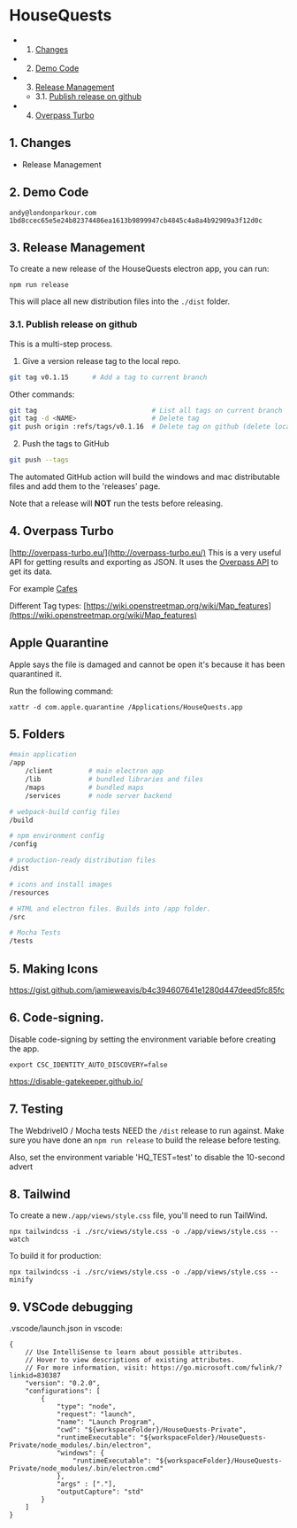 # HouseQuests



* 1. [Changes](#Changes)
* 2. [Demo Code](#DemoCode)
* 3. [Release Management](#ReleaseManagement)
	* 3.1. [Publish release on github](#Publishreleaseongithub)
* 4. [Overpass Turbo](#OverpassTurbo)


##  1. <a name='Changes'></a>Changes

- Release Management

##  2. <a name='DemoCode'></a>Demo Code

```
andy@londonparkour.com
1bd8ccec65e5e24b82374486ea1613b9899947cb4845c4a8a4b92909a3f12d0c
```

##  3. <a name='ReleaseManagement'></a>Release Management

To create a new release of the HouseQuests electron app, you can run:
```
npm run release
```
This will place all new distribution files into the `./dist` folder.



###  3.1. <a name='Publishreleaseongithub'></a>Publish release on github 

This is a multi-step process.

1. Give a version release tag to the local repo.

```bash
git tag v0.1.15      # Add a tag to current branch
```

Other commands:
```bash
git tag            					# List all tags on current branch
git tag -d <NAME>   				# Delete tag
git push origin :refs/tags/v0.1.16	# Delete tag on github (delete local first)
```

2. Push the tags to GitHub

```bash
git push --tags
```

The automated GitHub action will build the windows and mac distributable files and add them to the 'releases' page.

Note that a release will **NOT** run the tests before releasing.







##  4. <a name='OverpassTurbo'></a>Overpass Turbo

[http://overpass-turbo.eu/](http://overpass-turbo.eu/)
This is a very useful API for getting results and exporting as JSON. 
It uses the [Overpass API](https://wiki.openstreetmap.org/wiki/Overpass_API) to get its data.

For example
[Cafes](http://overpass-turbo.eu/?q=LyoKVGhpcyBoYcSGYmVlbiBnxI1lcmF0ZWQgYnkgdGhlIG92xJJwxIlzLXR1cmJvIHdpemFyZC7EgsSdxJ9yaWdpbmFsIHNlxLBjaMSsxIk6CsOiwoDCnGNhZmXFiMKdCiovCltvdXQ6anNvbl1bdGltZcWWxZgyNV07Ci8vxI_ElMSdciByZXN1bHRzCigKICDFqyBxdcSSxJrEo3J0IGZvcjogxYjFisWMxY7CgMWQxbxub2RlWyJhxaJuaXR5Ij0ixYvFjSJdKHt7YsSqeH19KcWpxbx3YXnGmMaaxI3GncafxqHGo2XGpcanxqnGq8atxq_Fu8WxZWzElGnFnMa1xpvGuMagxqLGj8a9xqjGqm_GrMauxanHgsW-cMS3bsaGxbLFtMW2xbjFpMSYxpV5xak-xanHoXNrx4XFv3Q7&c=BJqcgTuV6O&R)

Different Tag types:
[https://wiki.openstreetmap.org/wiki/Map_features](https://wiki.openstreetmap.org/wiki/Map_features)


## Apple Quarantine

Apple says the file is damaged and cannot be open it's because it has been quarantined it. 

Run the following command:

```
xattr -d com.apple.quarantine /Applications/HouseQuests.app
```

## 5. Folders

```bash
#main application
/app
	/client 		# main electron app
	/lib			# bundled libraries and files
	/maps			# bundled maps
	/services		# node server backend

# webpack-build config files
/build

# npm environment config
/config

# production-ready distribution files
/dist

# icons and install images
/resources

# HTML and electron files. Builds into /app folder.
/src

# Mocha Tests
/tests

```

## 5. Making Icons

https://gist.github.com/jamieweavis/b4c394607641e1280d447deed5fc85fc

## 6. Code-signing.

Disable code-signing by setting the environment variable before creating the app.
```
export CSC_IDENTITY_AUTO_DISCOVERY=false
```

https://disable-gatekeeper.github.io/

## 7. Testing

The WebdriveIO / Mocha tests NEED the `/dist` release to run against.
Make sure you have done an `npm run release` to build the release before testing.

Also, set the environment variable 'HQ_TEST=test' to disable the 10-second advert


## 8. Tailwind

To create a new`./app/views/style.css` file, you'll need to run TailWind.

```
npx tailwindcss -i ./src/views/style.css -o ./app/views/style.css --watch
```

To build it for production:

```
npx tailwindcss -i ./src/views/style.css -o ./app/views/style.css --minify
```


## 9. VSCode debugging

.vscode/launch.json in vscode:

```
{
    // Use IntelliSense to learn about possible attributes.
    // Hover to view descriptions of existing attributes.
    // For more information, visit: https://go.microsoft.com/fwlink/?linkid=830387
    "version": "0.2.0",
    "configurations": [
        {
            "type": "node",
            "request": "launch",
            "name": "Launch Program",
            "cwd": "${workspaceFolder}/HouseQuests-Private",
            "runtimeExecutable": "${workspaceFolder}/HouseQuests-Private/node_modules/.bin/electron",
            "windows": {
                "runtimeExecutable": "${workspaceFolder}/HouseQuests-Private/node_modules/.bin/electron.cmd"
            },
            "args" : ["."],
            "outputCapture": "std"
        }
    ]
}
```